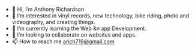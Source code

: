 - 👋 Hi, I’m Anthony Richardson
- 👀 I’m interested in vinyl records, new technology, bike riding, photo and videography, and creating things. 
- 🌱 I’m currently learning the Web &n app Development. 
- 💞️ I’m looking to collaborate on websites and apps.
- 📫 How to reach me arich719@gmail.com

<!---
arich719/arich719 is a ✨ special ✨ repository because its `README.md` (this file) appears on your GitHub profile.
You can click the Preview link to take a look at your changes.
--->
